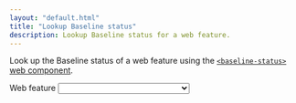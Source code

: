 ```yaml
---
layout: "default.html"
title: "Lookup Baseline status"
description: Lookup Baseline status for a web feature.
---
```


Look up the Baseline status of a web feature using the [`<baseline-status>` web component](https://github.com/web-platform-dx/baseline-status).

<div>
  <label for="feature-select">Web feature</label>
  <select name="feature" id="feature-select">
    <option value=""></option>
{% for feature in featuresList %}<option value="{{ feature.key }}">{{ feature.name }} ({{ feature.key }})</option>
{% endfor %}
  </select>
</div>

<div id="status-container">
</div>

<script src="https://cdn.jsdelivr.net/npm/baseline-status@1.0.4/baseline-status.min.js" type="module"></script>

<script>
  const select = document.getElementById("feature-select");
  const container = document.getElementById("status-container");

  // On page load, if a query string is provided, update the widget.
  updateFromQueryString();

  // When the back/forward buttons are used, update the widget.
  window.addEventListener("popstate", (e) => {
    updateFromQueryString();
  });

  // When an item is selected, update the widget.
  select.addEventListener("change", (e) => {
    const newKey = e.target.value;
    if (newKey) {
      addStatusElement(newKey, true);
    }
  });

  // Read the query string and update the widget.
  function updateFromQueryString() {
    const urlParams = new URLSearchParams(window.location.search);
    const qsKey = urlParams.get("key");
    if (qsKey) {
      addStatusElement(qsKey);
      select.value = qsKey;
    }
  }

  // Add the status element to the page, and optionally update the query string.
  function addStatusElement(featureId, updateQueryString) {
    removeStatusElement();
    const elem = document.createElement("baseline-status");
    elem.setAttribute("featureId", featureId);
    container.appendChild(elem);
    if (updateQueryString) {
      const url = new URL(location);
      url.searchParams.set("key", featureId);
      history.pushState({}, "", url);
    }
  }

  // Remove all status elements from the page.
  function removeStatusElement() {
    const elems = container.getElementsByTagName("baseline-status");
    for (const elem of elems) {
      elem.remove();
    }
  }
</script>
